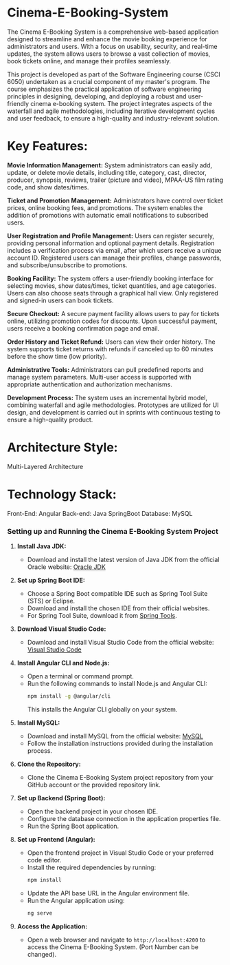 # Cinema-E-Booking-System
The Cinema E-Booking System is a comprehensive web-based application designed to streamline and enhance the movie booking experience for administrators and users. With a focus on usability, security, and real-time updates, the system allows users to browse a vast collection of movies, book tickets online, and manage their profiles seamlessly.

This project is developed as part of the Software Engineering course (CSCI 6050) undertaken as a crucial component of my master's program. The course emphasizes the practical application of software engineering principles in designing, developing, and deploying a robust and user-friendly cinema e-booking system. The project integrates aspects of the waterfall and agile methodologies, including iterative development cycles and user feedback, to ensure a high-quality and industry-relevant solution.

# Key Features:

**Movie Information Management:** 
System administrators can easily add, update, or delete movie details, including title, category, cast, director, producer, synopsis, reviews, trailer (picture and video), MPAA-US film rating code, and show dates/times.

**Ticket and Promotion Management:** 
Administrators have control over ticket prices, online booking fees, and promotions. The system enables the addition of promotions with automatic email notifications to subscribed users.

**User Registration and Profile Management:**
Users can register securely, providing personal information and optional payment details. Registration includes a verification process via email, after which users receive a unique account ID. Registered users can manage their profiles, change passwords, and subscribe/unsubscribe to promotions.

**Booking Facility:** 
The system offers a user-friendly booking interface for selecting movies, show dates/times, ticket quantities, and age categories. Users can also choose seats through a graphical hall view. Only registered and signed-in users can book tickets.

**Secure Checkout:** 
A secure payment facility allows users to pay for tickets online, utilizing promotion codes for discounts. Upon successful payment, users receive a booking confirmation page and email.

**Order History and Ticket Refund:** 
Users can view their order history. The system supports ticket returns with refunds if canceled up to 60 minutes before the show time (low priority).

**Administrative Tools:** 
Administrators can pull predefined reports and manage system parameters. Multi-user access is supported with appropriate authentication and authorization mechanisms.

**Development Process:**
The system uses an incremental hybrid model, combining waterfall and agile methodologies. Prototypes are utilized for UI design, and development is carried out in sprints with continuous testing to ensure a high-quality product.

# Architecture Style:
Multi-Layered Architecture


# Technology Stack: 
Front-End: Angular
Back-end: Java SpringBoot
Database: MySQL

### Setting up and Running the Cinema E-Booking System Project

1. **Install Java JDK:**
   - Download and install the latest version of Java JDK from the official Oracle website: [Oracle JDK](https://www.oracle.com/java/technologies/javase-downloads.html)

2. **Set up Spring Boot IDE:**
   - Choose a Spring Boot compatible IDE such as Spring Tool Suite (STS) or Eclipse.
   - Download and install the chosen IDE from their official websites.
   - For Spring Tool Suite, download it from [Spring Tools](https://spring.io/tools).

3. **Download Visual Studio Code:**
   - Download and install Visual Studio Code from the official website: [Visual Studio Code](https://code.visualstudio.com/)

4. **Install Angular CLI and Node.js:**
   - Open a terminal or command prompt.
   - Run the following commands to install Node.js and Angular CLI:
     ```bash
     npm install -g @angular/cli
     ```
     This installs the Angular CLI globally on your system.

5. **Install MySQL:**
   - Download and install MySQL from the official website: [MySQL](https://dev.mysql.com/downloads/)
   - Follow the installation instructions provided during the installation process.

6. **Clone the Repository:**
   - Clone the Cinema E-Booking System project repository from your GitHub account or the provided repository link.

7. **Set up Backend (Spring Boot):**
   - Open the backend project in your chosen IDE.
   - Configure the database connection in the application properties file.
   - Run the Spring Boot application.

8. **Set up Frontend (Angular):**
   - Open the frontend project in Visual Studio Code or your preferred code editor.
   - Install the required dependencies by running:
     ```bash
     npm install
     ```
   - Update the API base URL in the Angular environment file.
   - Run the Angular application using:
     ```bash
     ng serve
     ```

9. **Access the Application:**
   - Open a web browser and navigate to `http://localhost:4200` to access the Cinema E-Booking System. (Port Number can be changed).

